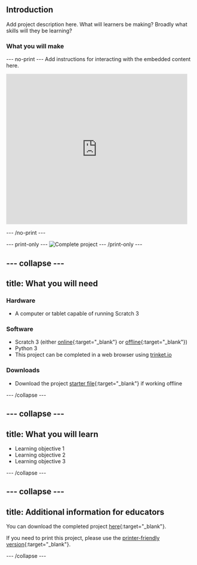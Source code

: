 ## Introduction

Add project description here. What will learners be making? Broadly what skills will they be learning?

### What you will make

--- no-print ---
Add instructions for interacting with the embedded content here.

<div class="scratch-preview">
  <iframe allowtransparency="true" width="485" height="402" src="https://scratch.mit.edu/projects/embed/160619869/?autostart=false" frameborder="0"></iframe>
</div>

--- /no-print ---

--- print-only ---
![Complete project](images/showcase_static.png)
--- /print-only ---

--- collapse ---
---
title: What you will need
---
### Hardware

+ A computer or tablet capable of running Scratch 3

### Software

+ Scratch 3 (either [online](https://scratch.mit.edu/){:target="_blank"} or [offline](https://scratch.mit.edu/download){:target="_blank"})
+ Python 3
+ This project can be completed in a web browser using [trinket.io](https://trinket.io/)

### Downloads

+ Download the project [starter file](https://rpf.io/p/en/projectName-go){:target="_blank"} if working offline

--- /collapse ---

--- collapse ---
---
title: What you will learn
---

+ Learning objective 1
+ Learning objective 2
+ Learning objective 3

--- /collapse ---

--- collapse ---
---
title: Additional information for educators
---

You can download the completed project [here](https://rpf.io/p/en/projectName-get){:target="_blank"}.

If you need to print this project, please use the [printer-friendly version](https://projects.raspberrypi.org/en/projects/projectName/print){:target="_blank"}.

--- /collapse ---
